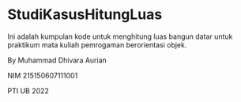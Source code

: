 # StudiKasusHitungLuas  

Ini adalah kumpulan kode untuk menghitung luas bangun datar untuk praktikum mata kuliah pemrogaman berorientasi objek.  

By Muhammad Dhivara Aurian 

NIM 215150607111001  

PTI UB 2022  